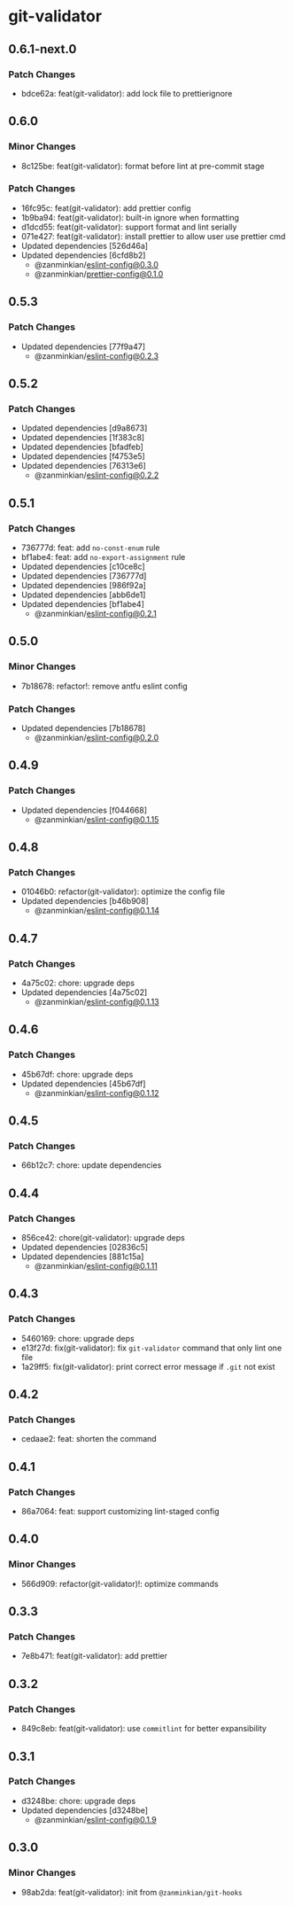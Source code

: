 # git-validator

## 0.6.1-next.0

### Patch Changes

- bdce62a: feat(git-validator): add lock file to prettierignore

## 0.6.0

### Minor Changes

- 8c125be: feat(git-validator): format before lint at pre-commit stage

### Patch Changes

- 16fc95c: feat(git-validator): add prettier config
- 1b9ba94: feat(git-validator): built-in ignore when formatting
- d1dcd55: feat(git-validator): support format and lint serially
- 071e427: feat(git-validator): install prettier to allow user use prettier cmd
- Updated dependencies [526d46a]
- Updated dependencies [6cfd8b2]
  - @zanminkian/eslint-config@0.3.0
  - @zanminkian/prettier-config@0.1.0

## 0.5.3

### Patch Changes

- Updated dependencies [77f9a47]
  - @zanminkian/eslint-config@0.2.3

## 0.5.2

### Patch Changes

- Updated dependencies [d9a8673]
- Updated dependencies [1f383c8]
- Updated dependencies [bfadfeb]
- Updated dependencies [f4753e5]
- Updated dependencies [76313e6]
  - @zanminkian/eslint-config@0.2.2

## 0.5.1

### Patch Changes

- 736777d: feat: add `no-const-enum` rule
- bf1abe4: feat: add `no-export-assignment` rule
- Updated dependencies [c10ce8c]
- Updated dependencies [736777d]
- Updated dependencies [986f92a]
- Updated dependencies [abb6de1]
- Updated dependencies [bf1abe4]
  - @zanminkian/eslint-config@0.2.1

## 0.5.0

### Minor Changes

- 7b18678: refactor!: remove antfu eslint config

### Patch Changes

- Updated dependencies [7b18678]
  - @zanminkian/eslint-config@0.2.0

## 0.4.9

### Patch Changes

- Updated dependencies [f044668]
  - @zanminkian/eslint-config@0.1.15

## 0.4.8

### Patch Changes

- 01046b0: refactor(git-validator): optimize the config file
- Updated dependencies [b46b908]
  - @zanminkian/eslint-config@0.1.14

## 0.4.7

### Patch Changes

- 4a75c02: chore: upgrade deps
- Updated dependencies [4a75c02]
  - @zanminkian/eslint-config@0.1.13

## 0.4.6

### Patch Changes

- 45b67df: chore: upgrade deps
- Updated dependencies [45b67df]
  - @zanminkian/eslint-config@0.1.12

## 0.4.5

### Patch Changes

- 66b12c7: chore: update dependencies

## 0.4.4

### Patch Changes

- 856ce42: chore(git-validator): upgrade deps
- Updated dependencies [02836c5]
- Updated dependencies [881c15a]
  - @zanminkian/eslint-config@0.1.11

## 0.4.3

### Patch Changes

- 5460169: chore: upgrade deps
- e13f27d: fix(git-validator): fix `git-validator` command that only lint one file
- 1a29ff5: fix(git-validator): print correct error message if `.git` not exist

## 0.4.2

### Patch Changes

- cedaae2: feat: shorten the command

## 0.4.1

### Patch Changes

- 86a7064: feat: support customizing lint-staged config

## 0.4.0

### Minor Changes

- 566d909: refactor(git-validator)!: optimize commands

## 0.3.3

### Patch Changes

- 7e8b471: feat(git-validator): add prettier

## 0.3.2

### Patch Changes

- 849c8eb: feat(git-validator): use `commitlint` for better expansibility

## 0.3.1

### Patch Changes

- d3248be: chore: upgrade deps
- Updated dependencies [d3248be]
  - @zanminkian/eslint-config@0.1.9

## 0.3.0

### Minor Changes

- 98ab2da: feat(git-validator): init from `@zanminkian/git-hooks`
